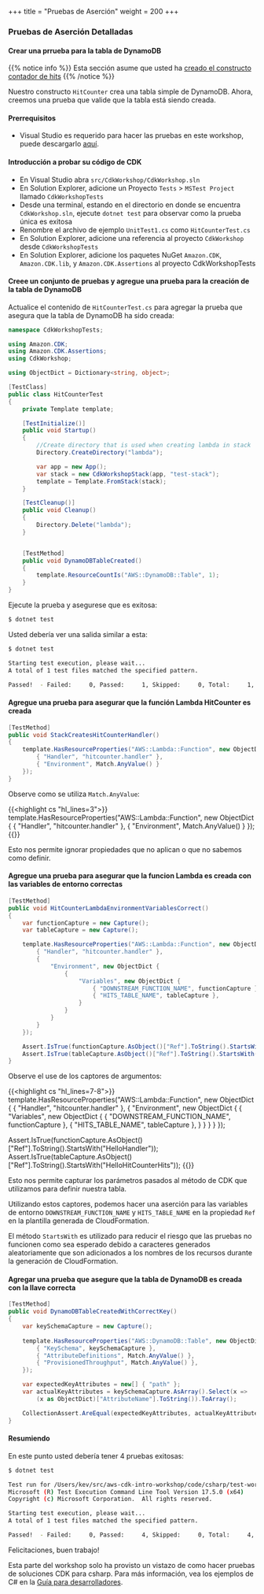 +++
title = "Pruebas de Aserción"
weight = 200
+++

### Pruebas de Aserción Detalladas

#### Crear una prrueba para la tabla de DynamoDB

{{% notice info %}} Esta sección asume que usted ha [creado el constructo contador de hits](/es/40-dotnet/40-hit-counter.html) {{% /notice %}}

Nuestro constructo `HitCounter` crea una tabla simple de DynamoDB. Ahora, creemos una prueba que valide que la tabla está siendo creada.

#### Prerrequisitos

* Visual Studio es requerido para hacer las pruebas en este workshop, puede descargarlo [aquí](https://visualstudio.microsoft.com/downloads/).

#### Introducción a probar su código de CDK

* En Visual Studio abra `src/CdkWorkshop/CdkWorkshop.sln`
* En Solution Explorer, adicione un Proyecto `Tests` > `MSTest Project` llamado `CdkWorkshopTests`
* Desde una terminal, estando en el directorio en donde se encuentra `CdkWorkshop.sln`, ejecute `dotnet test` para observar como la prueba única es exitosa
* Renombre el archivo de ejemplo `UnitTest1.cs` como `HitCounterTest.cs`
* En Solution Explorer, adicione una referencia al proyecto `CdkWorkshop` desde `CdkWorkshopTests`
* En Solution Explorer, adicione los paquetes NuGet `Amazon.CDK`, `Amazon.CDK.lib`, y `Amazon.CDK.Assertions` al proyecto CdkWorkshopTests

#### Creee un conjunto de pruebas y agregue una prueba para la creación de la tabla de DynamoDB

Actualice el contenido de `HitCounterTest.cs` para agregar la prueba que asegura que la tabla de DynamoDB ha sido creada:
```cs
namespace CdkWorkshopTests;

using Amazon.CDK;
using Amazon.CDK.Assertions;
using CdkWorkshop;

using ObjectDict = Dictionary<string, object>;

[TestClass]
public class HitCounterTest
{
    private Template template;

    [TestInitialize()]
    public void Startup()
    {
        //Create directory that is used when creating lambda in stack 
        Directory.CreateDirectory("lambda");

        var app = new App();
        var stack = new CdkWorkshopStack(app, "test-stack");
        template = Template.FromStack(stack);
    }

    [TestCleanup()]
    public void Cleanup()
    {
        Directory.Delete("lambda");
    }


    [TestMethod]
    public void DynamoDBTableCreated()
    {
        template.ResourceCountIs("AWS::DynamoDB::Table", 1);
    }
}
```

Ejecute la prueba y asegurese que es exitosa:
```bash
$ dotnet test
```

Usted debería ver una salida similar a esta:

```bash
$ dotnet test

Starting test execution, please wait...
A total of 1 test files matched the specified pattern.

Passed!  - Failed:     0, Passed:     1, Skipped:     0, Total:     1, Duration: 15 ms - CdkWorkshopTests.dll (net7.0)
```

#### Agregue una prueba para asegurar que la función Lambda HitCounter es creada
```cs
[TestMethod]
public void StackCreatesHitCounterHandler()
{
    template.HasResourceProperties("AWS::Lambda::Function", new ObjectDict {
        { "Handler", "hitcounter.handler" },
        { "Environment", Match.AnyValue() }
    });
}
```

Observe como se utiliza `Match.AnyValue`:

{{<highlight cs "hl_lines=3">}}
template.HasResourceProperties("AWS::Lambda::Function", new ObjectDict {
    { "Handler", "hitcounter.handler" },
    { "Environment", Match.AnyValue() }
});
{{</highlight>}}

Esto nos permite ignorar propiedades que no aplican o que no sabemos como definir.

#### Agregue una prueba para asegurar que la funcion Lambda es creada con las variables de entorno correctas
```cs
[TestMethod]
public void HitCounterLambdaEnvironmentVariablesCorrect()
{
    var functionCapture = new Capture();
    var tableCapture = new Capture();

    template.HasResourceProperties("AWS::Lambda::Function", new ObjectDict {
        { "Handler", "hitcounter.handler" },
        {
            "Environment", new ObjectDict {
                {
                    "Variables", new ObjectDict {
                        { "DOWNSTREAM_FUNCTION_NAME", functionCapture },
                        { "HITS_TABLE_NAME", tableCapture },
                    }
                }
            }
        }
    });

    Assert.IsTrue(functionCapture.AsObject()["Ref"].ToString().StartsWith("HelloHandler"));
    Assert.IsTrue(tableCapture.AsObject()["Ref"].ToString().StartsWith("HelloHitCounterHits"));
}
```

Observe el use de los captores de argumentos:

{{<highlight cs "hl_lines=7-8">}}
template.HasResourceProperties("AWS::Lambda::Function", new ObjectDict {
    { "Handler", "hitcounter.handler" },
    {
        "Environment", new ObjectDict {
            {
                "Variables", new ObjectDict {
                    { "DOWNSTREAM_FUNCTION_NAME", functionCapture },
                    { "HITS_TABLE_NAME", tableCapture },
                }
            }
        }
    }
});

Assert.IsTrue(functionCapture.AsObject()["Ref"].ToString().StartsWith("HelloHandler"));
Assert.IsTrue(tableCapture.AsObject()["Ref"].ToString().StartsWith("HelloHitCounterHits"));
{{</highlight>}}

Esto nos permite capturar los parámetros pasados al método de CDK que utilizamos para definir nuestra tabla.

Utilizando estos captores, podemos hacer una aserción para las variables de entorno `DOWNSTREAM_FUNCTION_NAME` y `HITS_TABLE_NAME` en la propiedad `Ref` en la plantilla generada de CloudFormation.

El método `StartsWith` es utilizado para reducir el riesgo que las pruebas no funcionen como sea esperado debido a caracteres generados aleatoriamente que son adicionados a los nombres de los recursos durante la generación de CloudFormation.

#### Agregar una prueba que asegure que la tabla de DynamoDB es creada con la llave correcta
```cs
[TestMethod]
public void DynamoDBTableCreatedWithCorrectKey()
{
    var keySchemaCapture = new Capture();
    
    template.HasResourceProperties("AWS::DynamoDB::Table", new ObjectDict {
        { "KeySchema", keySchemaCapture },
        { "AttributeDefinitions", Match.AnyValue() },
        { "ProvisionedThroughput", Match.AnyValue() },
    });

    var expectedKeyAttributes = new[] { "path" };
    var actualKeyAttributes = keySchemaCapture.AsArray().Select(x =>
        (x as ObjectDict)["AttributeName"].ToString()).ToArray();

    CollectionAssert.AreEqual(expectedKeyAttributes, actualKeyAttributes);
}
```


#### Resumiendo
En este punto usted debería tener 4 pruebas exitosas:

```bash
$ dotnet test                                                                                    

Test run for /Users/kev/src/aws-cdk-intro-workshop/code/csharp/test-workshop/src/CdkWorkshopTests/bin/Debug/net7.0/CdkWorkshopTests.dll (.NETCoreApp,Version=v7.0)
Microsoft (R) Test Execution Command Line Tool Version 17.5.0 (x64)
Copyright (c) Microsoft Corporation.  All rights reserved.

Starting test execution, please wait...
A total of 1 test files matched the specified pattern.

Passed!  - Failed:     0, Passed:     4, Skipped:     0, Total:     4, Duration: 7 s - CdkWorkshopTests.dll (net7.0)
```

Felicitaciones, buen trabajo!  

Esta parte del workshop solo ha provisto un vistazo de como hacer pruebas de soluciones CDK para csharp. Para más información, vea los ejemplos de C# en la [Guía para desarrolladores](https://docs.aws.amazon.com/cdk/v2/guide/testing.html).
  


<!-- ##### Page Todo
* Figure out commands to do things instead of Visual Studio solution explorer things, got idea from [here](https://scottie.is/writing/a-cdk-companion-for-the-rahul-nath-lambda-course/)
* Manage nuget packages via CLI, e.g.: `dotnet add package Amazon.CDK.Assertions`
* Remove need for Visual Studio -->